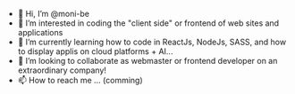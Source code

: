 - 👋 Hi, I’m @moni-be
- 👀 I’m interested in coding the "client side" or frontend of web sites and applications
- 🌱 I’m currently learning how to code in ReactJs, NodeJs, SASS, and how to display applis on cloud platforms + AI...
- 💞️ I’m looking to collaborate as webmaster or frontend developer on an extraordinary company!
- 📫 How to reach me ... (comming)

<!---
moni-be/moni-be is a ✨ special ✨ repository because its `README.md` (this file) appears on your GitHub profile.
You can click the Preview link to take a look at your changes.
--->
